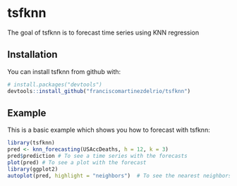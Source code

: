 
<!-- README.md is generated from README.Rmd. Please edit that file -->

# tsfknn

The goal of tsfknn is to forecast time series using KNN regression

## Installation

You can install tsfknn from github with:

``` r
# install.packages("devtools")
devtools::install_github("franciscomartinezdelrio/tsfknn")
```

## Example

This is a basic example which shows you how to forecast with tsfknn:

``` r
library(tsfknn)
pred <- knn_forecasting(USAccDeaths, h = 12, k = 3)
pred$prediction # To see a time series with the forecasts
plot(pred) # To see a plot with the forecast
library(ggplot2)
autoplot(pred, highlight = "neighbors")  # To see the nearest neighbors
```
